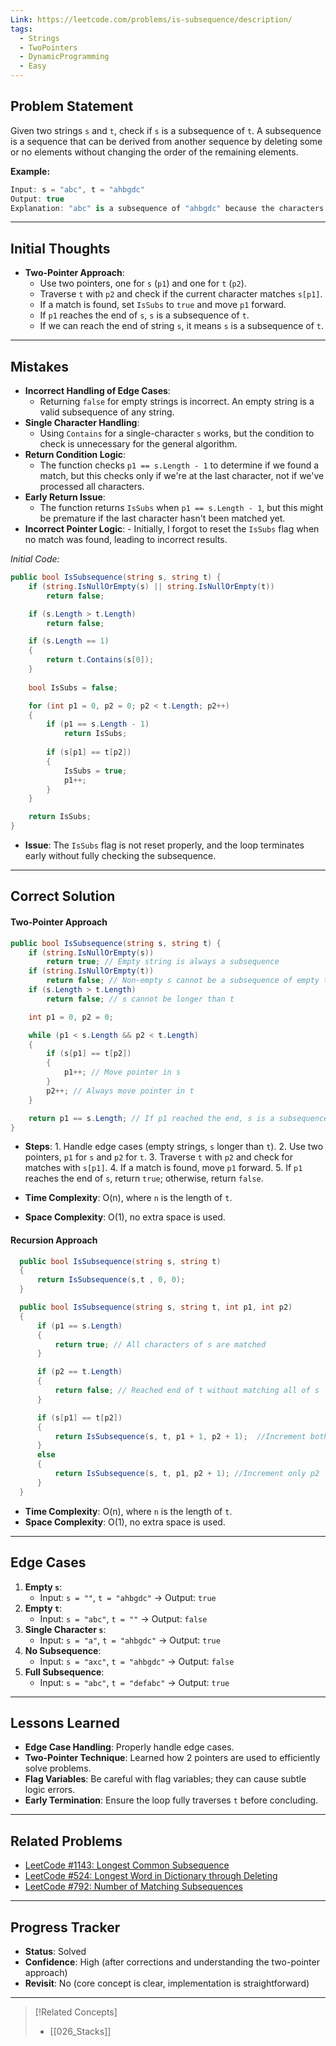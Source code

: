 ```yaml
---
Link: https://leetcode.com/problems/is-subsequence/description/
tags:
  - Strings
  - TwoPointers
  - DynamicProgramming
  - Easy
---
```

## Problem Statement

Given two strings `s` and `t`, check if `s` is a subsequence of `t`. A subsequence is a sequence that can be derived from another sequence by deleting some or no elements without changing the order of the remaining elements.

**Example:**
```csharp
Input: s = "abc", t = "ahbgdc"
Output: true
Explanation: "abc" is a subsequence of "ahbgdc" because the characters 'a', 'b', and 'c' appear in order within "ahbgdc".
```

---

## Initial Thoughts

- **Two-Pointer Approach**:
	- Use two pointers, one for `s` (`p1`) and one for `t` (`p2`).
	- Traverse `t` with `p2` and check if the current character matches `s[p1]`.
	- If a match is found, set `IsSubs` to `true` and move `p1` forward.
	- If `p1` reaches the end of `s`, `s` is a subsequence of `t`.
	- If we can reach the end of string `s`, it means `s` is a subsequence of `t`.

---
## Mistakes

- **Incorrect Handling of Edge Cases**:
    - Returning `false` for empty strings is incorrect. An empty string is a valid subsequence of any string.
- **Single Character Handling**:
    - Using `Contains` for a single-character `s` works, but the condition to check is unnecessary for the general algorithm.
- **Return Condition Logic**:
    - The function checks `p1 == s.Length - 1` to determine if we found a match, but this checks only if we're at the last character, not if we've processed all characters.
- **Early Return Issue**:
    - The function returns `IsSubs` when `p1 == s.Length - 1`, but this might be premature if the last character hasn't been matched yet.
- **Incorrect Pointer Logic**:
	  - Initially, I forgot to reset the `IsSubs` flag when no match was found, leading to incorrect results.

*Initial Code:*
```csharp
public bool IsSubsequence(string s, string t) {
    if (string.IsNullOrEmpty(s) || string.IsNullOrEmpty(t))
        return false;

    if (s.Length > t.Length)
        return false;

    if (s.Length == 1)
    {
        return t.Contains(s[0]);
    }
    
    bool IsSubs = false;

    for (int p1 = 0, p2 = 0; p2 < t.Length; p2++)
    {
        if (p1 == s.Length - 1)
            return IsSubs;
        
        if (s[p1] == t[p2])
        {
            IsSubs = true;
            p1++;
        }
    }

    return IsSubs;
}
```
- **Issue**: The `IsSubs` flag is not reset properly, and the loop terminates early without fully checking the subsequence.

---

## Correct Solution

#### Two-Pointer Approach

```csharp
public bool IsSubsequence(string s, string t) {
    if (string.IsNullOrEmpty(s)) 
        return true; // Empty string is always a subsequence
    if (string.IsNullOrEmpty(t)) 
        return false; // Non-empty s cannot be a subsequence of empty t
    if (s.Length > t.Length) 
        return false; // s cannot be longer than t

    int p1 = 0, p2 = 0;

    while (p1 < s.Length && p2 < t.Length)
    {
        if (s[p1] == t[p2])
        {
            p1++; // Move pointer in s
        }
        p2++; // Always move pointer in t
    }

    return p1 == s.Length; // If p1 reached the end, s is a subsequence
}
```
- **Steps**:
	  1. Handle edge cases (empty strings, `s` longer than `t`).
	  2. Use two pointers, `p1` for `s` and `p2` for `t`.
	  3. Traverse `t` with `p2` and check for matches with `s[p1]`.
	  4. If a match is found, move `p1` forward.
	  5. If `p1` reaches the end of `s`, return `true`; otherwise, return `false`.

- **Time Complexity**: O(n), where `n` is the length of `t`.
- **Space Complexity**: O(1), no extra space is used.

#### Recursion Approach

```C#
  public bool IsSubsequence(string s, string t)
  {
      return IsSubsequence(s,t , 0, 0);
  }

  public bool IsSubsequence(string s, string t, int p1, int p2)
  {
      if (p1 == s.Length)
      {
          return true; // All characters of s are matched
      }

      if (p2 == t.Length)
      {
          return false; // Reached end of t without matching all of s
      }

      if (s[p1] == t[p2])
      {
          return IsSubsequence(s, t, p1 + 1, p2 + 1);  //Increment both p1 and p2
      }
      else
      {
          return IsSubsequence(s, t, p1, p2 + 1); //Increment only p2
      }
  }
```

- **Time Complexity**: O(n), where `n` is the length of `t`.
- **Space Complexity**: O(1), no extra space is used.

---

## Edge Cases

1. **Empty `s`**:
   - Input: `s = ""`, `t = "ahbgdc"` → Output: `true`
2. **Empty `t`**:
   - Input: `s = "abc"`, `t = ""` → Output: `false`
3. **Single Character `s`**:
   - Input: `s = "a"`, `t = "ahbgdc"` → Output: `true`
4. **No Subsequence**:
   - Input: `s = "axc"`, `t = "ahbgdc"` → Output: `false`
5. **Full Subsequence**:
   - Input: `s = "abc"`, `t = "defabc"` → Output: `true`

---
## Lessons Learned

- **Edge Case Handling**: Properly handle edge cases.
- **Two-Pointer Technique**: Learned how 2 pointers are used to efficiently solve problems.
- **Flag Variables**: Be careful with flag variables; they can cause subtle logic errors.
- **Early Termination**: Ensure the loop fully traverses `t` before concluding.
---

## Related Problems

- [LeetCode #1143: Longest Common Subsequence](https://leetcode.com/problems/longest-common-subsequence/)
- [LeetCode #524: Longest Word in Dictionary through Deleting](https://leetcode.com/problems/longest-word-in-dictionary-through-deleting/)
- [LeetCode #792: Number of Matching Subsequences](https://leetcode.com/problems/number-of-matching-subsequences/)

---

## Progress Tracker

- **Status**: Solved
- **Confidence**: High (after corrections and understanding the two-pointer approach)
- **Revisit**: No (core concept is clear, implementation is straightforward)

---

>[!Related Concepts]
>- [[026_Stacks]]
